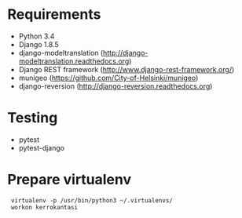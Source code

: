 
# Requirements

 - Python 3.4
 - Django 1.8.5
 - django-modeltranslation (http://django-modeltranslation.readthedocs.org)
 - Django REST framework (http://www.django-rest-framework.org/)
 - munigeo (https://github.com/City-of-Helsinki/munigeo)
 - django-reversion (http://django-reversion.readthedocs.org)

# Testing

 - pytest
 - pytest-django

# Prepare virtualenv

     virtualenv -p /usr/bin/python3 ~/.virtualenvs/
     workon kerrokantasi
